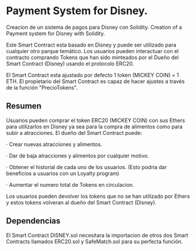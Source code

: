 # Payment System for Disney.
Creacion de un sistema de pagos para Disney con Solidity. Creation of a Payment system for Disney with Solidity.

Este Smart Contract esta basado en Disney y puede ser utilizado para cualquier otro parque temático. Los usuarios pueden interactuar con el contracto comprando Tokens que han sido minteados por el Dueño del Smart Contract (Disney) usando el protocolo ERC20.

El Smart Contract esta ajustado por defecto 1 token (MICKEY COIN) = 1 ETH. El propietario del Smart Contract es capaz de hacer ajustes a través de la función "PrecioTokens".

## Resumen

Usuarios pueden comprar el token ERC20 (MICKEY COIN) con sus Ethers para utilizarlos en Disney ya sea para la compra de alimentos como para subir a atracciones. El dueño  del Smart Contract puede:

· Crear nuevas atracciones y alimentos.

· Dar de baja atracciones y alimentos por cualquier motivo.

· Obtener el historial de cada uno de los usuarios. (Esto podria dar beneficios a usuarios con un Loyalty program)

· Aumentar el numero total de Tokens en circulacion.

Los usuarios pueden devolver los tokens que no se han utilizado por Ethers y estos tokens volveran al dueño del Smart Contract (Disney).

## Dependencias

El Smart Contract DISNEY.sol necesitara la importacion de otros dos Smart Contracts llamados ERC20.sol y SafeMatch.sol para su perfecta función.
